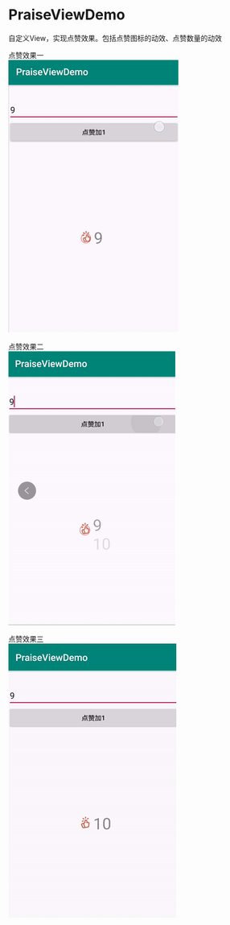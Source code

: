 # PraiseViewDemo
自定义View，实现点赞效果。包括点赞图标的动效、点赞数量的动效

点赞效果一  
![点赞效果一](https://github.com/fliet/PraiseViewDemo/blob/master/app/src/main/res/drawable/3.png)  

点赞效果二  
![点赞效果一](https://github.com/fliet/PraiseViewDemo/blob/master/app/src/main/res/drawable/2.png)  

点赞效果三  
![点赞效果一](https://github.com/fliet/PraiseViewDemo/blob/master/app/src/main/res/drawable/1.png)  
